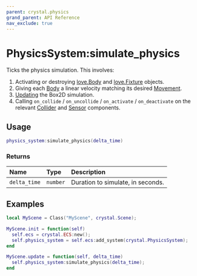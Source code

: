 ```yaml
---
parent: crystal.physics
grand_parent: API Reference
nav_exclude: true
---
```


# PhysicsSystem:simulate_physics

Ticks the physics simulation. This involves:

1. Activating or destroying [love.Body](https://love2d.org/wiki/Body) and [love.Fixture](https://love2d.org/wiki/Fixture) objects.
2. Giving each [Body](body) a linear velocity matching its desired [Movement](movement).
3. [Updating](https://love2d.org/wiki/World:update) the Box2D simulation.
4. Calling `on_collide` / `on_uncollide` / `on_activate` / `on_deactivate` on the relevant [Collider](collider) and [Sensor](sensor) components.

## Usage

```lua
physics_system:simulate_physics(delta_time)
```

### Returns

| Name         | Type     | Description                       |
| :----------- | :------- | :-------------------------------- |
| `delta_time` | `number` | Duration to simulate, in seconds. |

## Examples

```lua
local MyScene = Class("MyScene", crystal.Scene);

MyScene.init = function(self)
  self.ecs = crystal.ECS:new();
  self.physics_system = self.ecs:add_system(crystal.PhysicsSystem);
end

MyScene.update = function(self, delta_time)
  self.physics_system:simulate_physics(delta_time);
end
```
